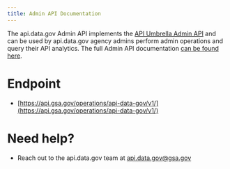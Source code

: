 ```yaml
---
title: Admin API Documentation
---
```


The api.data.gov Admin API implements the [API Umbrella Admin API](http://nrel.github.io/api-umbrella/docs/admin-api/) and can be used by api.data.gov agency admins perform admin operations and query their API analytics.  The full Admin API documentation [can be found here](http://nrel.github.io/api-umbrella/docs/admin-api/).

# Endpoint

* [https://api.gsa.gov/operations/api-data-gov/v1/](https://api.gsa.gov/operations/api-data-gov/v1/)

# Need help?  

* Reach out to the api.data.gov team at [api.data.gov@gsa.gov](api.data.gov@gsa.gov)




